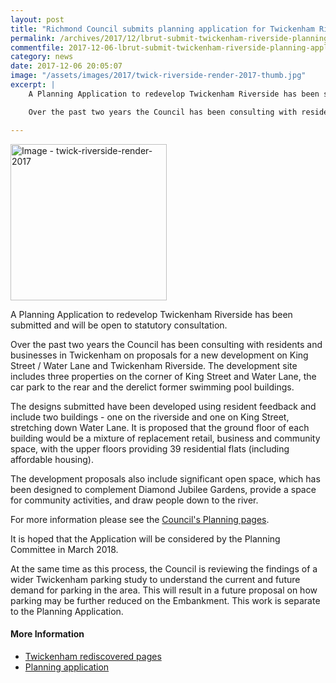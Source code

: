 ```yaml
---
layout: post
title: "Richmond Council submits planning application for Twickenham Riverside redevelopment"
permalink: /archives/2017/12/lbrut-submit-twickenham-riverside-planning-application.html
commentfile: 2017-12-06-lbrut-submit-twickenham-riverside-planning-application
category: news
date: 2017-12-06 20:05:07
image: "/assets/images/2017/twick-riverside-render-2017-thumb.jpg"
excerpt: |
    A Planning Application to redevelop Twickenham Riverside has been submitted and will be open to statutory consultation.

    Over the past two years the Council has been consulting with residents and businesses in Twickenham on proposals for a new development on King Street / Water Lane and Twickenham Riverside.  The development site includes three properties on the corner of King Street and Water Lane, the car park to the rear and the derelict former swimming pool buildings.

---
```


<a href="/assets/images/2017/twick-riverside-render-2017.jpg" title="Click for a larger image"><img src="/assets/images/2017/twick-riverside-render-2017-thumb.jpg" width="250" alt="Image - twick-riverside-render-2017"  class="photo right"/></a>

A Planning Application to redevelop Twickenham Riverside has been submitted and will be open to statutory consultation.

Over the past two years the Council has been consulting with residents and businesses in Twickenham on proposals for a new development on King Street / Water Lane and Twickenham Riverside. The development site includes three properties on the corner of King Street and Water Lane, the car park to the rear and the derelict former swimming pool buildings.

The designs submitted have been developed using resident feedback and include two buildings - one on the riverside and one on King Street, stretching down Water Lane. It is proposed that the ground floor of each building would be a mixture of replacement retail, business and community space, with the upper floors providing 39 residential flats (including affordable housing).

The development proposals also include significant open space, which has been designed to complement Diamond Jubilee Gardens, provide a space for community activities, and draw people down to the river.

For more information please see the [Council's Planning pages](http://www2.richmond.gov.uk/PlanData2/Planning_CaseNo.aspx?strAppNo=P02H3AKALQE00).

It is hoped that the Application will be considered by the Planning Committee in March 2018.

At the same time as this process, the Council is reviewing the findings of a wider Twickenham parking study to understand the current and future demand for parking in the area. This will result in a future proposal on how parking may be further reduced on the Embankment. This work is separate to the Planning Application.

#### More Information

-   [Twickenham rediscovered pages](http://www.richmond.gov.uk/twickenham_rediscovered)
-   [Planning application](http://www2.richmond.gov.uk/PlanData2/Planning_CaseNo.aspx?strAppNo=P02H3AKALQE00)

